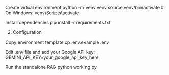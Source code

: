
Create virtual environment
python -m venv venv
source venv/bin/activate  # On Windows: venv\Scripts\activate

Install dependencies
pip install -r requirements.txt


2. Configuration

Copy environment template
cp .env.example .env

Edit .env file and add your Google API key:
GEMINI_API_KEY=your_google_api_key_here


Run the standalone RAG
python working.py




